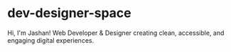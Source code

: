 # dev-designer-space
Hi, I'm Jashan! Web Developer &amp; Designer creating clean, accessible, and engaging digital experiences.
